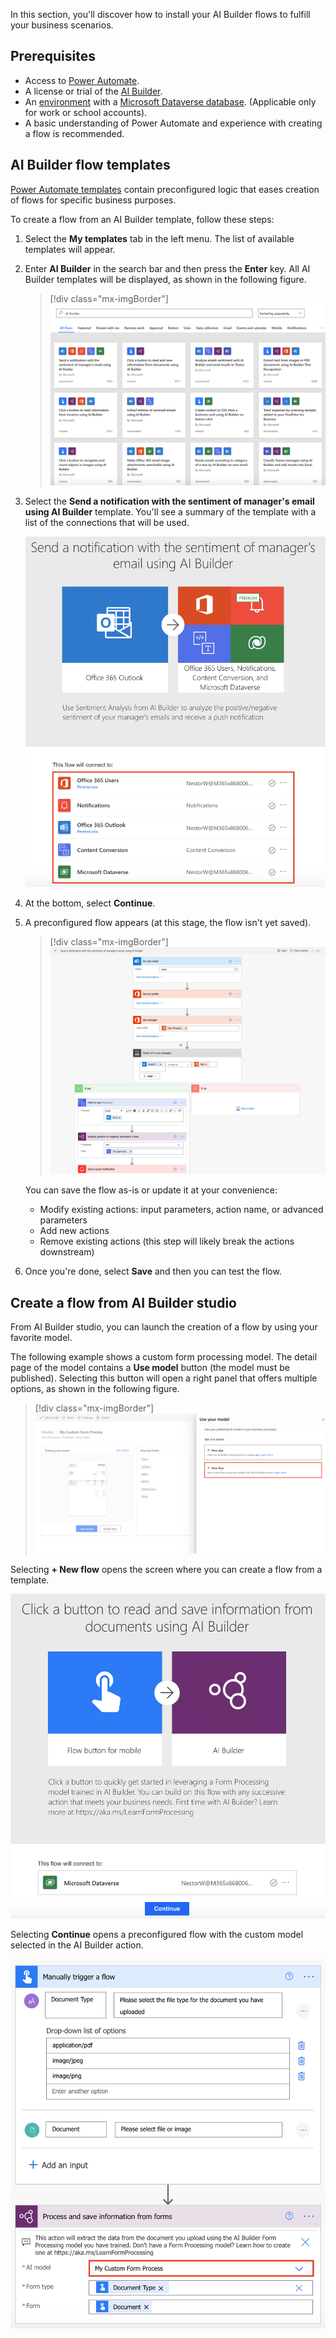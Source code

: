 In this section, you'll discover how to install your AI Builder flows to fulfill your business scenarios.

## Prerequisites

- Access to [Power Automate](https://flow.microsoft.com/?azure-portal=true).
- A license or trial of the [AI Builder](/ai-builder/administer-licensing).
- An [environment](/power-platform/admin/environments-overview) with a [Microsoft Dataverse database](/power-platform/admin/create-database). (Applicable only for work or school accounts).
- A basic understanding of Power Automate and experience with creating a flow is recommended.

## AI Builder flow templates

[Power Automate templates](https://us.flow.microsoft.com/templates/?azure-portal=true) contain preconfigured logic that eases creation of flows for specific business purposes.

To create a flow from an AI Builder template, follow these steps:

1. Select the **My templates** tab in the left menu. The list of available templates will appear.

1. Enter **AI Builder** in the search bar and then press the **Enter** key. All AI Builder templates will be displayed, as shown in the following figure.

    > [!div class="mx-imgBorder"]
    > [![A screenshot of a search for A I Builder showing all flow templates.](../media/04-templates.png)](../media/04-templates.png#lightbox)

1. Select the **Send a notification with the sentiment of manager's email using AI Builder** template. You'll see a summary of the template with a list of the connections that will be used.

    ![Send a notification with the sentiment of manager's email using A I Builder.](../media/04-notification.png)

1. At the bottom, select **Continue**.

1. A preconfigured flow appears (at this stage, the flow isn't yet saved).

    > [!div class="mx-imgBorder"]
    > [![Preconfigured flow template with If yes and If no conditions.](../media/04-preconfigured-flow.png)](../media/04-preconfigured-flow.png#lightbox)

    You can save the flow as-is or update it at your convenience:

    - Modify existing actions: input parameters, action name, or advanced parameters
    - Add new actions
    - Remove existing actions (this step will likely break the actions downstream)

1. Once you're done, select **Save** and then you can test the flow.

## Create a flow from AI Builder studio

From AI Builder studio, you can launch the creation of a flow by using your favorite model.

The following example shows a custom form processing model. The detail page of the model contains a **Use model** button (the model must be published). Selecting this button will open a right panel that offers multiple options, as shown in the following figure.

> [!div class="mx-imgBorder"]
> [![Custom form processing model with Use model button selected to reveal the User your model panel to the right.](../media/04-custom-form.png)](../media/04-custom-form.png#lightbox)

Selecting **+ New flow** opens the screen where you can create a flow from a template.

![Select a button to read and save information from documents using A I Builder.](../media/04-new-flow.png)

Selecting **Continue** opens a preconfigured flow with the custom model selected in the AI Builder action.

![Select continue to open Process and save information from forms flow.](../media/04-continue-flow.png)
